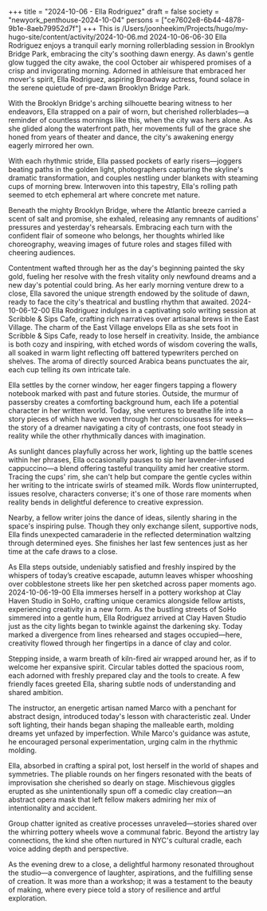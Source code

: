 +++
title = "2024-10-06 - Ella Rodriguez"
draft = false
society = "newyork_penthouse-2024-10-04"
persons = ["ce7602e8-6b44-4878-9b1e-8aeb79952d7f"]
+++
This is /Users/joonheekim/Projects/hugo/my-hugo-site/content/activity/2024-10-06.md
2024-10-06-06-30
Ella Rodriguez enjoys a tranquil early morning rollerblading session in Brooklyn Bridge Park, embracing the city's soothing dawn energy.
As dawn's gentle glow tugged the city awake, the cool October air whispered promises of a crisp and invigorating morning. Adorned in athleisure that embraced her mover's spirit, Ella Rodriguez, aspiring Broadway actress, found solace in the serene quietude of pre-dawn Brooklyn Bridge Park.

With the Brooklyn Bridge's arching silhouette bearing witness to her endeavors, Ella strapped on a pair of worn, but cherished rollerblades—a reminder of countless mornings like this, when the city was hers alone. As she glided along the waterfront path, her movements full of the grace she honed from years of theater and dance, the city's awakening energy eagerly mirrored her own.

With each rhythmic stride, Ella passed pockets of early risers—joggers beating paths in the golden light, photographers capturing the skyline's dramatic transformation, and couples nestling under blankets with steaming cups of morning brew. Interwoven into this tapestry, Ella's rolling path seemed to etch ephemeral art where concrete met nature.

Beneath the mighty Brooklyn Bridge, where the Atlantic breeze carried a scent of salt and promise, she exhaled, releasing any remnants of auditions' pressures and yesterday's rehearsals. Embracing each turn with the confident flair of someone who belongs, her thoughts whirled like choreography, weaving images of future roles and stages filled with cheering audiences.

Contentment wafted through her as the day's beginning painted the sky gold, fueling her resolve with the fresh vitality only newfound dreams and a new day's potential could bring. As her early morning venture drew to a close, Ella savored the unique strength endowed by the solitude of dawn, ready to face the city's theatrical and bustling rhythm that awaited.
2024-10-06-12-00
Ella Rodriguez indulges in a captivating solo writing session at Scribble & Sips Cafe, crafting rich narratives over artisanal brews in the East Village.
The charm of the East Village envelops Ella as she sets foot in Scribble & Sips Cafe, ready to lose herself in creativity. Inside, the ambiance is both cozy and inspiring, with etched words of wisdom covering the walls, all soaked in warm light reflecting off battered typewriters perched on shelves. The aroma of directly sourced Arabica beans punctuates the air, each cup telling its own intricate tale. 

Ella settles by the corner window, her eager fingers tapping a flowery notebook marked with past and future stories. Outside, the murmur of passersby creates a comforting background hum, each life a potential character in her written world. Today, she ventures to breathe life into a story pieces of which have woven through her consciousness for weeks—the story of a dreamer navigating a city of contrasts, one foot steady in reality while the other rhythmically dances with imagination.

As sunlight dances playfully across her work, lighting up the battle scenes within her phrases, Ella occasionally pauses to sip her lavender-infused cappuccino—a blend offering tasteful tranquility amid her creative storm. Tracing the cups' rim, she can't help but compare the gentle cycles within her writing to the intricate swirls of steamed milk. Words flow uninterrupted, issues resolve, characters converse; it's one of those rare moments when reality bends in delightful deference to creative expression.

Nearby, a fellow writer joins the dance of ideas, silently sharing in the space's inspiring pulse. Though they only exchange silent, supportive nods, Ella finds unexpected camaraderie in the reflected determination waltzing through determined eyes. She finishes her last few sentences just as her time at the cafe draws to a close.

As Ella steps outside, undeniably satisfied and freshly inspired by the whispers of today’s creative escapade, autumn leaves whisper whooshing over cobblestone streets like her pen sketched across paper moments ago.
2024-10-06-19-00
Ella immerses herself in a pottery workshop at Clay Haven Studio in SoHo, crafting unique ceramics alongside fellow artists, experiencing creativity in a new form.
As the bustling streets of SoHo simmered into a gentle hum, Ella Rodriguez arrived at Clay Haven Studio just as the city lights began to twinkle against the darkening sky. Today marked a divergence from lines rehearsed and stages occupied—here, creativity flowed through her fingertips in a dance of clay and color.

Stepping inside, a warm breath of kiln-fired air wrapped around her, as if to welcome her expansive spirit. Circular tables dotted the spacious room, each adorned with freshly prepared clay and the tools to create. A few friendly faces greeted Ella, sharing subtle nods of understanding and shared ambition.

The instructor, an energetic artisan named Marco with a penchant for abstract design, introduced today's lesson with characteristic zeal. Under soft lighting, their hands began shaping the malleable earth, molding dreams yet unfazed by imperfection. While Marco's guidance was astute, he encouraged personal experimentation, urging calm in the rhythmic molding.

Ella, absorbed in crafting a spiral pot, lost herself in the world of shapes and symmetries. The pliable rounds on her fingers resonated with the beats of improvisation she cherished so dearly on stage. Mischievous giggles erupted as she unintentionally spun off a comedic clay creation—an abstract opera mask that left fellow makers admiring her mix of intentionality and accident.

Group chatter ignited as creative processes unraveled—stories shared over the whirring pottery wheels wove a communal fabric. Beyond the artistry lay connections, the kind she often nurtured in NYC's cultural cradle, each voice adding depth and perspective.

As the evening drew to a close, a delightful harmony resonated throughout the studio—a convergence of laughter, aspirations, and the fulfilling sense of creation. It was more than a workshop; it was a testament to the beauty of making, where every piece told a story of resilience and artful exploration.
